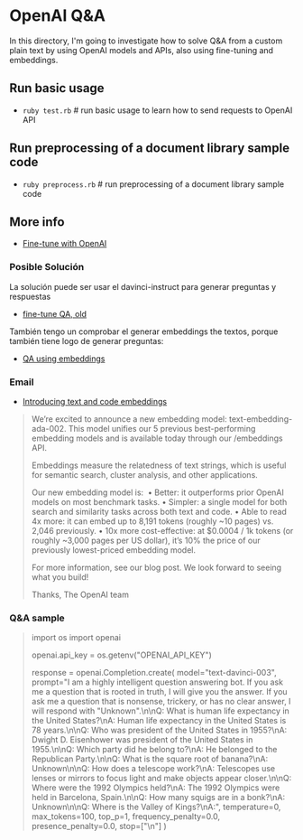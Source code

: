 # OpenAI Q&A
In this directory, I'm going to investigate how to solve Q&A from a custom plain text by using OpenAI models and APIs, also using fine-tuning and embeddings.

## Run basic usage
- `ruby test.rb` # run basic usage to learn how to send requests to OpenAI API

## Run preprocessing of a document library sample code
- `ruby preprocess.rb` # run preprocessing of a document library sample code


## More info
- [Fine-tune with OpenAI](https://beta.openai.com/docs/api-reference/fine-tunes)

### Posible Solución
La solución puede ser usar el davinci-instruct para generar preguntas y respuestas 

- [fine-tune QA, old](https://github.com/openai/openai-cookbook/blob/main/examples/fine-tuned_qa/olympics-2-create-qa.ipynb)

También tengo un comprobar el generar embeddings the textos, porque también tiene logo de generar preguntas:

- [QA using embeddings](https://github.com/openai/openai-cookbook/blob/main/examples/Question_answering_using_embeddings.ipynb)

### Email

- [Introducing text and code embeddings](https://openai.com/blog/introducing-text-and-code-embeddings/)

> We’re excited to announce a new embedding model: text-embedding-ada-002. This model unifies our 5 previous best-performing embedding models and is available today through our /embeddings API.
> 
> Embeddings measure the relatedness of text strings, which is useful for semantic search, cluster analysis, and other applications.
> 
> Our new embedding model is: 
> 	•	Better: it outperforms prior OpenAI models on most benchmark tasks.
> 	•	Simpler: a single model for both search and similarity tasks across both text and code.
> 	•	Able to read 4x more: it can embed up to 8,191 tokens (roughly ~10 pages) vs. 2,046 previously.
> 	•	10x more cost-effective: at $0.0004 / 1k tokens (or roughly ~3,000 pages per US dollar), it’s 10% the price of our previously lowest-priced embedding model.
> 
> For more information, see our blog post. We look forward to seeing what you build!
> 
> Thanks,
> The OpenAI team
> 

### Q&A sample
> 
> import os
> import openai
> 
> openai.api_key = os.getenv("OPENAI_API_KEY")
> 
> response = openai.Completion.create(
>   model="text-davinci-003",
>   prompt="I am a highly intelligent question answering bot. If you ask me a question that is rooted in truth, I will give you the answer. If you ask me a question that is nonsense, trickery, or has no clear answer, I will respond with \"Unknown\".\n\nQ: What is human life expectancy in the United States?\nA: Human life expectancy in the United States is 78 years.\n\nQ: Who was president of the United States in 1955?\nA: Dwight D. Eisenhower was president of the United States in 1955.\n\nQ: Which party did he belong to?\nA: He belonged to the Republican Party.\n\nQ: What is the square root of banana?\nA: Unknown\n\nQ: How does a telescope work?\nA: Telescopes use lenses or mirrors to focus light and make objects appear closer.\n\nQ: Where were the 1992 Olympics held?\nA: The 1992 Olympics were held in Barcelona, Spain.\n\nQ: How many squigs are in a bonk?\nA: Unknown\n\nQ: Where is the Valley of Kings?\nA:",
>   temperature=0,
>   max_tokens=100,
>   top_p=1,
>   frequency_penalty=0.0,
>   presence_penalty=0.0,
>   stop=["\n"]
> )